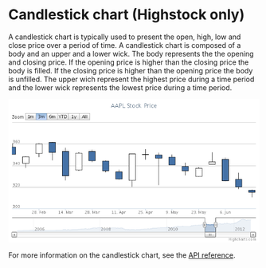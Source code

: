 Candlestick chart (Highstock only)
================

A candlestick chart is typically used to present the open, high, low and close price over a period of time. A candlestick chart is composed of a body and an upper and a lower wick. The body represents the the opening and closing price. If the opening price is higher than the closing price the body is filled. If the closing price is higher than the opening price the body is unfilled. The upper wich represent the highest price during a time period and the lower wick represents the lowest price during a time period.

![candlestick.png](candlestick.png)

For more information on the candlestick chart, see the [API reference](https://api.highcharts.com/highstock/plotOptions.candlestick).

